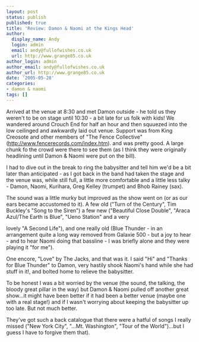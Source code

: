 ```yaml
---
layout: post
status: publish
published: true
title: 'Review: Damon & Naomi at the Kings Head'
author:
  display_name: Andy
  login: admin
  email: andy@fullofwishes.co.uk
  url: http://www.grange85.co.uk
author_login: admin
author_email: andy@fullofwishes.co.uk
author_url: http://www.grange85.co.uk
date: '2005-05-28'
categories:
- damon & naomi
tags: []
---
```


Arrived at the venue at 8:30 and met Damon outside - he told us they weren't to be on stage until 10:30 - a bit late for us folk with kids! We wandered around Crouch End for half an hour and then squuezed into the low ceilinged and awkwardly laid out venue. Support was from King Creosote and other members of "The Fence Collective" (http://www.fencerecords.com/index.htm). and was pretty good. A large chunk fo the crowd were there to see them (as I think they were originally headlining until Damon & Naomi were put on the bill).

I had to dive out in the break to ring the babysitter and tell him we'd be a bit later than anticipated - as I got back in the band had taken the stage and the venue was, while still full, a little more comfortable and a little less talky - Damon, Naomi, Kurihara, Greg Kelley (trumpet) and Bhob Rainey (sax).

The sound was a little murky but improved as the show went on (or as our ears became accustomed to it). A few old ("Turn of the Century", Tim Buckley's "Song to the Siren") a few new ("Beautiful Close Double", "Araca Azul/The Earth is Blue", "Ueno Station" and a very

lovely "A Second Life"), and one really old (Blue Thunder - in an arrangement quite a long way removed from Galaxie 500 - but a joy to hear - and to hear Naomi doing that bassline - I was briefly alone and they were playing it "for me").

One encore, "Love" by The Jacks, and that was it. I said "Hi" and "Thanks for Blue Thunder" to Damon, very hastily shook Naomi's hand while she had stuff in it!, and bolted home to relieve the babysitter. 

To be honest I was a bit worried by the venue (the sound, the talking, the bloody great pillar in the way) but Damon & Naomi pulled off another great show...it might have been better if it had been a better venue (maybe one with a real stage!) and if I wasn't worrying about keeping the babysitter up too late. But not much better.

They've got such a back catalogue that there were a hatful of songs I really missed ("New York City", "...Mt. Washington", "Tour of the World")...but I guess I have to forgive them that).


